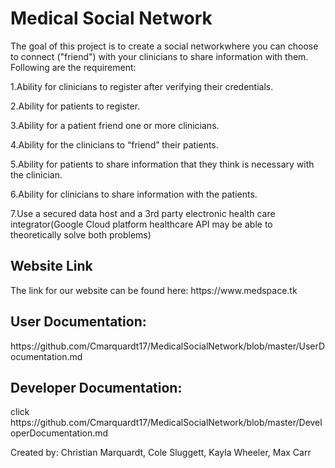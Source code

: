 
<h1>Medical Social Network</h1>


The goal of this project is to create a social networkwhere you can choose to connect ("friend") with your clinicians to share information with them. Following are the requirement:

1.Ability for clinicians to register after verifying their credentials.

2.Ability for patients to register.

3.Ability for a patient friend one or more clinicians.

4.Ability for the clinicians to “friend” their patients.

5.Ability for patients to share information that they think is necessary with the clinician.

6.Ability for clinicians to share information with the patients.

7.Use a secured data host and a 3rd party electronic health care integrator(Google Cloud platform healthcare API may be able to theoretically solve both problems)

<h2>Website Link</h2>
The link for our website can be found here: https://www.medspace.tk


<h2>User Documentation:</h2>  https://github.com/Cmarquardt17/MedicalSocialNetwork/blob/master/UserDocumentation.md


<h2>Developer Documentation:</h2> click https://github.com/Cmarquardt17/MedicalSocialNetwork/blob/master/DeveloperDocumentation.md





Created by: Christian Marquardt, Cole Sluggett, Kayla Wheeler, Max Carr
